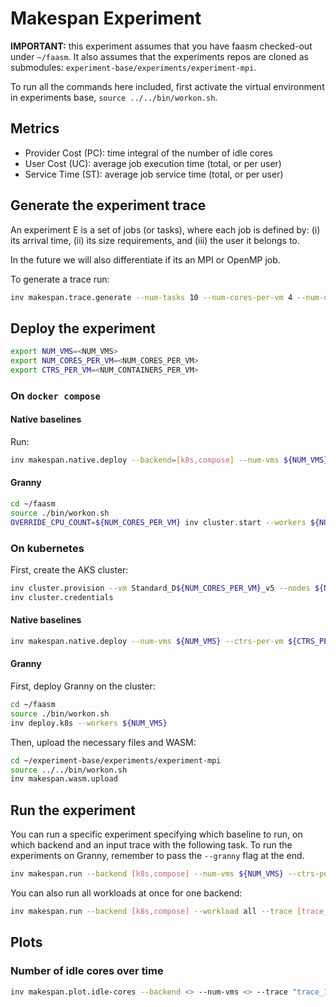 # Makespan Experiment

**IMPORTANT:** this experiment assumes that you have faasm checked-out under
`~/faasm`. It also assumes that the experiments repos are cloned as submodules:
`experiment-base/experiments/experiment-mpi`.

To run all the commands here included, first activate the virtual environment
in experiments base, `source ../../bin/workon.sh`.

## Metrics

* Provider Cost (PC): time integral of the number of idle cores
* User Cost (UC): average job execution time (total, or per user)
* Service Time (ST): average job service time (total, or per user)

## Generate the experiment trace

An experiment E is a set of jobs (or tasks), where each job is defined by: (i)
its arrival time, (ii) its size requirements, and (iii) the user it belongs
to.

In the future we will also differentiate if its an MPI or OpenMP job.

To generate a trace run:

```bash
inv makespan.trace.generate --num-tasks 10 --num-cores-per-vm 4 --num-users 2 [--lmbd 0.1]
```

## Deploy the experiment

```bash
export NUM_VMS=<NUM_VMS>
export NUM_CORES_PER_VM=<NUM_CORES_PER_VM>
export CTRS_PER_VM=<NUM_CONTAINERS_PER_VM>
```

### On `docker compose`

#### Native baselines

Run:

```bash
inv makespan.native.deploy --backend=[k8s,compose] --num-vms ${NUM_VMS} --ctrs-per-vm ${CTRS_PER_VM}
```

#### Granny

```bash
cd ~/faasm
source ./bin/workon.sh
OVERRIDE_CPU_COUNT=${NUM_CORES_PER_VM} inv cluster.start --workers ${NUM_NODES}
```

### On kubernetes

First, create the AKS cluster:

```bash
inv cluster.provision --vm Standard_D${NUM_CORES_PER_VM}_v5 --nodes ${NUM_VMS}
inv cluster.credentials
```

#### Native baselines

```bash
inv makespan.native.deploy --num-vms ${NUM_VMS} --ctrs-per-vm ${CTRS_PER_VM}
```

#### Granny

First, deploy Granny on the cluster:

```bash
cd ~/faasm
source ./bin/workon.sh
inv deploy.k8s --workers ${NUM_VMS}
```

Then, upload the necessary files and WASM:

```bash
cd ~/experiment-base/experiments/experiment-mpi
source ../../bin/workon.sh
inv makespan.wasm.upload
````

## Run the experiment

You can run a specific experiment specifying which baseline to run, on which
backend and an input trace with the following task. To run the experiments on
Granny, remember to pass the `--granny` flag at the end.

```bash
inv makespan.run --backend [k8s,compose] --num-vms ${NUM_VMS} --ctrs-per-vm <> --trace [trace_file_name.csv] [--granny]
```

You can also run all workloads at once for one backend:

```bash
inv makespan.run --backend [k8s,compose] --workload all --trace [trace_file_name.csv]
```

## Plots

### Number of idle cores over time

```bash
inv makespan.plot.idle-cores --backend <> --num-vms <> --trace "trace_100_4_2.csv"
```
